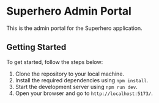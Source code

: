 # Superhero Admin Portal

This is the admin portal for the Superhero application.
## Getting Started

To get started, follow the steps below:

1. Clone the repository to your local machine.
2. Install the required dependencies using `npm install`.
3. Start the development server using `npm run dev`.
4. Open your browser and go to `http://localhost:5173/`.



